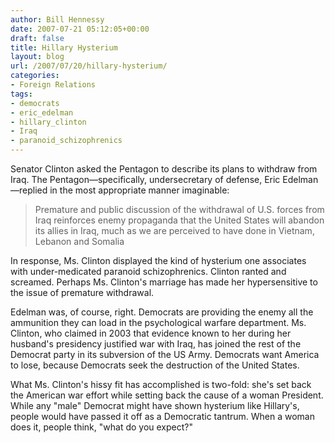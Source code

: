 ```yaml
---
author: Bill Hennessy
date: 2007-07-21 05:12:05+00:00
draft: false
title: Hillary Hysterium
layout: blog
url: /2007/07/20/hillary-hysterium/
categories:
- Foreign Relations
tags:
- democrats
- eric_edelman
- hillary_clinton
- Iraq
- paranoid_schizophrenics
---
```


Senator Clinton asked the Pentagon to describe its plans to withdraw from Iraq. The Pentagon—specifically, undersecretary of defense, Eric Edelman—replied in the most appropriate manner imaginable:


> Premature and public discussion of the withdrawal of U.S. forces from Iraq reinforces enemy propaganda that the United States will abandon its allies in Iraq, much as we are perceived to have done in Vietnam, Lebanon and Somalia


In response, Ms. Clinton displayed the kind of hysterium one associates with under-medicated paranoid schizophrenics. Clinton ranted and screamed. Perhaps Ms. Clinton's marriage has made her hypersensitive to the issue of premature withdrawal.

Edelman was, of course, right. Democrats are providing the enemy all the ammunition they can load in the psychological warfare department. Ms. Clinton, who claimed in 2003 that evidence known to her during her husband's presidency justified war with Iraq, has joined the rest of the Democrat party in its subversion of the US Army. Democrats want America to lose, because Democrats seek the destruction of the United States.

What Ms. Clinton's hissy fit has accomplished is two-fold: she's set back the American war effort while setting back the cause of a woman President. While any "male" Democrat might have shown hysterium like Hillary's, people would have passed it off as a Democratic tantrum. When a woman does it, people think, "what do you expect?"
